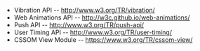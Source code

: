 - Vibration API -- http://www.w3.org/TR/vibration/
- Web Animations API -- http://w3c.github.io/web-animations/
- Push API -- http://www.w3.org/TR/push-api/
- User Timing API -- http://www.w3.org/TR/user-timing/
- CSSOM View Module -- https://www.w3.org/TR/cssom-view/
